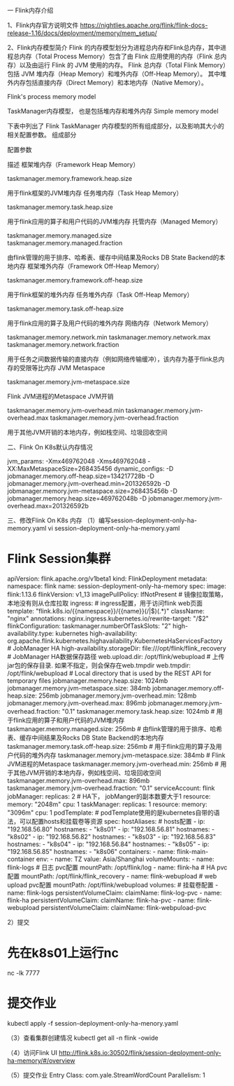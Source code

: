 一 Flink内存介绍

1、Flink内存官方说明文件
https://nightlies.apache.org/flink/flink-docs-release-1.16/docs/deployment/memory/mem_setup/

2、Flink内存模型简介
Flink 的内存模型划分为进程总内存和Flink总内存，其中进程总内存（Total Process Memory）包含了由 Flink 应用使用的内存（Flink 总内存）以及由运行 Flink 的 JVM 使用的内存。 Flink 总内存（Total Flink Memory）包括 JVM 堆内存（Heap Memory）和堆外内存（Off-Heap Memory）。 其中堆外内存包括直接内存（Direct Memory）和本地内存（Native Memory）。

Flink's process memory model


TaskManager内存模型， 也是包括堆内存和堆外内存
Simple memory model

下表中列出了 Flink TaskManager 内存模型的所有组成部分，以及影响其大小的相关配置参数。
 组成部分
	
 配置参数
	
 描述
 框架堆内存（Framework Heap Memory）
	
 taskmanager.memory.framework.heap.size
	
 用于flink框架的JVM堆内存
 任务堆内存（Task Heap Memory）
	
 taskmanager.memory.task.heap.size
	
 用于flink应用的算子和用户代码的JVM堆内存
 托管内存（Managed Memory）
	
 taskmanager.memory.managed.size
 taskmanager.memory.managed.fraction
	
 由flink管理的用于排序、哈希表、缓存中间结果及Rocks DB State Backend的本地内存
 框架堆外内存（Framework Off-Heap Memory）
	
 taskmanager.memory.framework.off-heap.size
	
 用于flink框架的堆外内存
 任务堆外内存（Task Off-Heap Memory）
	
 taskmanager.memory.task.off-heap.size
	
 用于flink应用的算子及用户代码的堆外内存
 网络内存（Network Memory）
	
 taskmanager.memory.network.min
 taskmanager.memory.network.max
 taskmanager.memory.network.fraction
	
 用于任务之间数据传输的直接内存（例如网络传输缓冲），该内存为基于flink总内存的受限等比内存
 JVM Metaspace
	
 taskmanager.memory.jvm-metaspace.size
	
 Flink JVM进程的Metaspace
 JVM开销
	
 taskmanager.memory.jvm-overhead.min
 taskmanager.memory.jvm-overhead.max
 taskmanager.memory.jvm-overhead.fraction
	
 用于其他JVM开销的本地内存，例如栈空间、垃圾回收空间

二、Flink On K8s默认内存情况

jvm_params: -Xmx469762048 -Xms469762048 -XX:MaxMetaspaceSize=268435456
dynamic_configs: -D jobmanager.memory.off-heap.size=134217728b -D jobmanager.memory.jvm-overhead.min=201326592b -D jobmanager.memory.jvm-metaspace.size=268435456b -D jobmanager.memory.heap.size=469762048b -D jobmanager.memory.jvm-overhead.max=201326592b




  
三、修改Flink On K8s 内存
（1）编写session-deployment-only-ha-memory.yaml
vi session-deployment-only-ha-memory.yaml

# Flink Session集群
apiVersion: flink.apache.org/v1beta1
kind: FlinkDeployment
metadata:
  namespace: flink
  name: session-deployment-only-ha-memory
spec:
  image: flink:1.13.6
  flinkVersion: v1_13
  imagePullPolicy: IfNotPresent   # 镜像拉取策略，本地没有则从仓库拉取
  ingress:   # ingress配置，用于访问flink web页面
    template: "flink.k8s.io/{{namespace}}/{{name}}(/|$)(.*)"
    className: "nginx"
    annotations:
      nginx.ingress.kubernetes.io/rewrite-target: "/$2"
  flinkConfiguration:
    taskmanager.numberOfTaskSlots: "2"
    high-availability.type: kubernetes
    high-availability: org.apache.flink.kubernetes.highavailability.KubernetesHaServicesFactory # JobManager HA
    high-availability.storageDir: file:///opt/flink/flink_recovery  # JobManager HA数据保存路径
    web.upload.dir: /opt/flink/webupload  # 上传jar包的保存目录. 如果不指定，则会保存在web.tmpdir
    web.tmpdir: /opt/flink/webupload  # Local directory that is used by the REST API for temporary files
    jobmanager.memory.heap.size: 1024mb
    jobmanager.memory.jvm-metaspace.size: 384mb
    jobmanager.memory.off-heap.size: 256mb
    jobmanager.memory.jvm-overhead.min: 128mb
    jobmanager.memory.jvm-overhead.max: 896mb
    jobmanager.memory.jvm-overhead.fraction: "0.1"
    taskmanager.memory.task.heap.size: 1024mb  # 用于flink应用的算子和用户代码的JVM堆内存
    taskmanager.memory.managed.size: 256mb     # 由flink管理的用于排序、哈希表、缓存中间结果及Rocks DB State Backend的本地内存
    taskmanager.memory.task.off-heap.size: 256mb  # 用于flink应用的算子及用户代码的堆外内存
    taskmanager.memory.jvm-metaspace.size: 384mb  # Flink JVM进程的Metaspace
    taskmanager.memory.jvm-overhead.min: 256mb    # 用于其他JVM开销的本地内存，例如栈空间、垃圾回收空间
    taskmanager.memory.jvm-overhead.max: 896mb
    taskmanager.memory.jvm-overhead.fraction: "0.1"
  serviceAccount: flink
  jobManager:
    replicas: 2  # HA下， jobManger的副本数要大于1
    resource:
      memory: "2048m"
      cpu: 1
  taskManager:
    replicas: 1
    resource:
      memory: "3096m"
      cpu: 1
  podTemplate:  # podTemplate使用的是kubernetes自带的语法，可以配置hosts和挂载卷等资源
    spec:
      hostAliases:  # hosts配置
        - ip: "192.168.56.80"
          hostnames:
            - "k8s01"
        - ip: "192.168.56.81"
          hostnames:
            - "k8s02"
        - ip: "192.168.56.82"
          hostnames:
            - "k8s03"
        - ip: "192.168.56.83"
          hostnames:
            - "k8s04"
        - ip: "192.168.56.84"
          hostnames:
            - "k8s05"
        - ip: "192.168.56.85"
          hostnames:
            - "k8s06"
      containers:
        - name: flink-main-container
          env:
            - name: TZ
              value: Asia/Shanghai
          volumeMounts:
            - name: flink-logs  # 日志 pvc配置
              mountPath: /opt/flink/log
            - name: flink-ha    # HA pvc配置
              mountPath: /opt/flink/flink_recovery
            - name: flink-webupload  # web upload pvc配置
              mountPath: /opt/flink/webupload
      volumes:  # 挂载卷配置
        - name: flink-logs
          persistentVolumeClaim:
            claimName: flink-log-pvc
        - name: flink-ha
          persistentVolumeClaim:
            claimName: flink-ha-pvc
        - name: flink-webupload
          persistentVolumeClaim:
            claimName: flink-webpuload-pvc



2）提交
# 先在k8s01上运行nc
nc -lk 7777
# 提交作业
kubectl apply -f session-deployment-only-ha-menory.yaml

（3）查看集群创建情况
kubectl get all -n flink -owide

（4）访问Flink UI
http://flink.k8s.io:30502/flink/session-deployment-only-ha-memory/#/overview

（5）提交作业
Entry Class: com.yale.StreamWordCount
Parallelism: 1